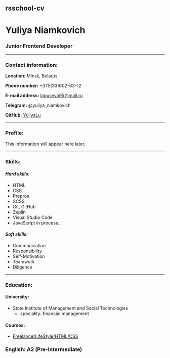 ## rsschool-cv
# Yuliya Niamkovich
### Junior Frontend Developer
----------------------------------------------------
### Contact information:

**Location:** Minsk, Belarus

**Phone number:** +375(33)602-63-12

**E-mail address:** lapuseva95@mail.ru

**Telegram:** @yuliya_niamkovich

**GitHub:** [YuliyaLu](https://github.com/YuliyaLu)

*******************************************************************
### Profile:
This information will appear here later.

**********************************************************************
### Skills:

#### *Hard skills:*

- HTML
- CSS
- Prepros
- SCSS
- Git, GitHub
- Zeplin
- Visual Studio Code
- JavaScript in process...

#### *Soft skills:*

+ Communication
+ Responsibility
+ Self-Motivation
+ Teamwork
+ Diligence

--------------------------------------------------------------
### Education: 

#### University:

   - State Institute of Management and Social Technologies
       - speciality: financial management

#### Courses: 

   - [FreelancerLifeStyle/HTML/СSS](https://www.youtube.com/c/FreelancerLifeStyle)


### English: A2 (Pre-Intermediate)
